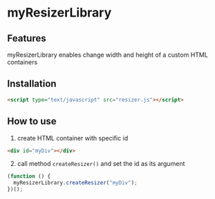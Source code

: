 # myResizerLibrary

## Features

myResizerLibrary enables change width and height of a custom HTML containers

## Installation

```html
<script type="text/javascript" src="resizer.js"></script>
```

## How to use
1) create HTML container with specific id

```html
<div id="myDiv"></div>
```
2) call method `createResizer()` and set the id as its argument
```js
(function () {
  myResizerLibrary.createResizer("myDiv");
})();
```
